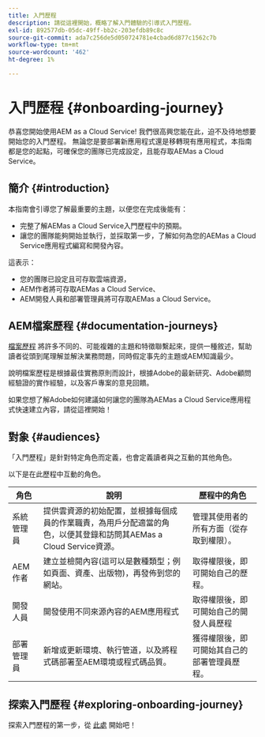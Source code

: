 ```yaml
---
title: 入門歷程
description: 請從這裡開始，概略了解入門體驗的引導式入門歷程。
exl-id: 892577db-05dc-49ff-bb2c-203efdb89c8c
source-git-commit: ada7c256de5d050724781e4cbad6d877c1562c7b
workflow-type: tm+mt
source-wordcount: '462'
ht-degree: 1%

---
```


# 入門歷程 {#onboarding-journey}

恭喜您開始使用AEM as a Cloud Service! 我們很高興您能在此，迫不及待地想要開始您的入門歷程。 無論您是要部署新應用程式還是移轉現有應用程式，本指南都是您的起點，可確保您的團隊已完成設定，且能存取AEMas a Cloud Service。

## 簡介 {#introduction}

本指南會引導您了解最重要的主題，以便您在完成後能有：

* 完整了解AEMas a Cloud Service入門歷程中的預期。
* 讓您的團隊能夠開始並執行，並採取第一步，了解如何為您的AEMas a Cloud Service應用程式編寫和開發內容。

這表示：

* 您的團隊已設定且可存取雲端資源，
* AEM作者將可存取AEMas a Cloud Service、
* AEM開發人員和部署管理員將可存取AEMas a Cloud Service。

## AEM檔案歷程 {#documentation-journeys}

[檔案歷程](/help/journey-documentation/documentation-journeys.md) 將許多不同的、可能複雜的主題和特徵聯繫起來，提供一種敘述，幫助讀者從頭到尾理解並解決業務問題，同時假定事先的主題或AEM知識最少。

說明檔案歷程是根據最佳實務原則而設計，根據Adobe的最新研究、Adobe顧問經驗證的實作經驗，以及客戶專案的意見回饋。

如果您想了解Adobe如何建議如何讓您的團隊為AEMas a Cloud Service應用程式快速建立內容，請從這裡開始！

## 對象 {#audiences}

「入門歷程」是針對特定角色而定義，也會定義讀者與之互動的其他角色。

以下是在此歷程中互動的角色。

| 角色 | 說明 | 歷程中的角色 |
|---|---|---|
| 系統管理員 | 提供雲資源的初始配置，並根據每個成員的作業職責，為用戶分配適當的角色，以便其登錄和訪問其AEMas a Cloud Service資源。 | 管理其使用者的所有方面（從存取到權限）。 |
| AEM 作者 | 建立並檢閱內容(這可以是數種類型；例如頁面、資產、出版物)，再發佈到您的網站。 | 取得權限後，即可開始自己的歷程。 |
| 開發人員 | 開發使用不同來源內容的AEM應用程式 | 取得權限後，即可開始自己的開發人員歷程 |
| 部署管理員 | 新增或更新環境、執行管道，以及將程式碼部署至AEM環境或程式碼品質。 | 獲得權限後，即可開始其自己的部署管理員歷程。 |

## 探索入門歷程 {#exploring-onboarding-journey}

探索入門歷程的第一步，從 [此處](/help/journey-onboarding/sysadmin/get-started-onboarding-journey.md) 開始吧！
